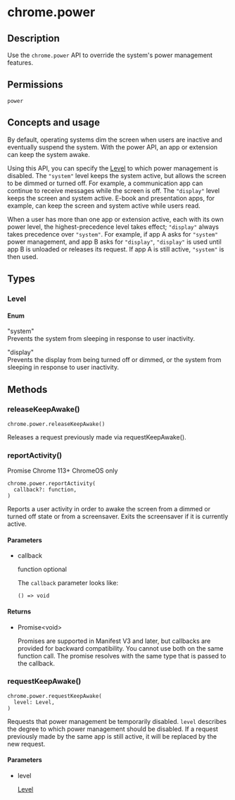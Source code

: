 # chrome.power

## Description

Use the `chrome.power` API to override the system's power management features.

## Permissions

`power`

## Concepts and usage

By default, operating systems dim the screen when users are inactive and eventually suspend the system. With the power API, an app or extension can keep the system awake.

Using this API, you can specify the [Level](#type-Level) to which power management is disabled. The `"system"` level keeps the system active, but allows the screen to be dimmed or turned off. For example, a communication app can continue to receive messages while the screen is off. The `"display"` level keeps the screen and system active. E-book and presentation apps, for example, can keep the screen and system active while users read.

When a user has more than one app or extension active, each with its own power level, the highest-precedence level takes effect; `"display"` always takes precedence over `"system"`. For example, if app A asks for `"system"` power management, and app B asks for `"display"`, `"display"` is used until app B is unloaded or releases its request. If app A is still active, `"system"` is then used.

## Types

### Level

#### Enum

"system"  
Prevents the system from sleeping in response to user inactivity.

"display"  
Prevents the display from being turned off or dimmed, or the system from sleeping in response to user inactivity.

## Methods

### releaseKeepAwake()

```
chrome.power.releaseKeepAwake()
```

Releases a request previously made via requestKeepAwake().

### reportActivity()

Promise Chrome 113+ ChromeOS only

```
chrome.power.reportActivity(
  callback?: function,
)
```

Reports a user activity in order to awake the screen from a dimmed or turned off state or from a screensaver. Exits the screensaver if it is currently active.

#### Parameters

- callback
  
  function optional
  
  The `callback` parameter looks like:
  
  ```
  () => void
  ```

#### Returns

- Promise&lt;void&gt;
  
  Promises are supported in Manifest V3 and later, but callbacks are provided for backward compatibility. You cannot use both on the same function call. The promise resolves with the same type that is passed to the callback.

### requestKeepAwake()

```
chrome.power.requestKeepAwake(
  level: Level,
)
```

Requests that power management be temporarily disabled. `level` describes the degree to which power management should be disabled. If a request previously made by the same app is still active, it will be replaced by the new request.

#### Parameters

- level
  
  [Level](#type-Level)